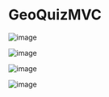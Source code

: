# GeoQuizMVC

![image](https://github.com/andriimazurets/GeoQuizMVC/assets/127737896/ed96859f-b2e0-4c45-a56a-63b69e1cc735)

![image](https://github.com/andriimazurets/GeoQuizMVC/assets/127737896/5c29e1a6-c7b0-4e16-8058-6e2757084e68)

![image](https://github.com/andriimazurets/GeoQuizMVC/assets/127737896/08690810-09e8-4898-b304-ac66c8d4000b)

![image](https://github.com/andriimazurets/GeoQuizMVC/assets/127737896/6c4ebfda-a4ee-493a-8067-d427db46dcdf)
